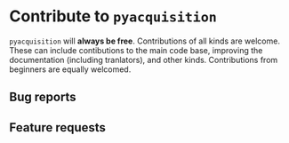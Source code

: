 # Contribute to `pyacquisition`

`pyacquisition` will **always be free**. Contributions of all kinds are welcome. These can include contibutions to the main code base, improving the documentation (including tranlators), and other kinds. Contributions from beginners are equally welcomed.

## Bug reports



## Feature requests